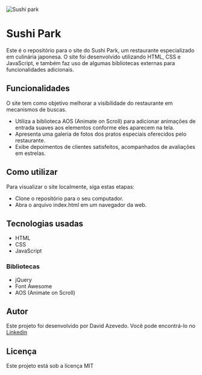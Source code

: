 ![Sushi park](https://i.imgur.com/0581HAD.png)

# Sushi Park
Este é o repositório para o site do Sushi Park, um restaurante especializado em culinária japonesa. O site foi desenvolvido utilizando HTML, CSS e JavaScript, e também faz uso de algumas bibliotecas externas para funcionalidades adicionais.

## Funcionalidades
O site tem como objetivo melhorar a visibilidade do restaurante em mecanismos de buscas. 
- Utiliza a biblioteca AOS (Animate on Scroll) para adicionar animações de entrada suaves aos elementos conforme eles aparecem na tela.
- Apresenta uma galeria de fotos dos pratos especiais oferecidos pelo restaurante.
- Exibe depoimentos de clientes satisfeitos, acompanhados de avaliações em estrelas.

## Como utilizar 
Para visualizar o site localmente, siga estas etapas:

- Clone o repositório para o seu computador.
- Abra o arquivo index.html em um navegador da web.

## Tecnologias usadas
- HTML
- CSS
- JavaScript
### Bibliotecas
- jQuery
- Font Awesome
- AOS (Animate on Scroll)

## Autor
Este projeto foi desenvolvido por David Azevedo. Você pode encontrá-lo no [Linkedin](https://www.linkedin.com/in/david-azevedo-568086157/)

## Licença
Este projeto está sob a licença MIT



  
